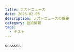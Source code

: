 ```yaml
---
title: テストニュース
date: 2025-02-05
description: テストニュースの概要
category: 技術情報
tags:
  - テスト
---
```

s﻿ssssss